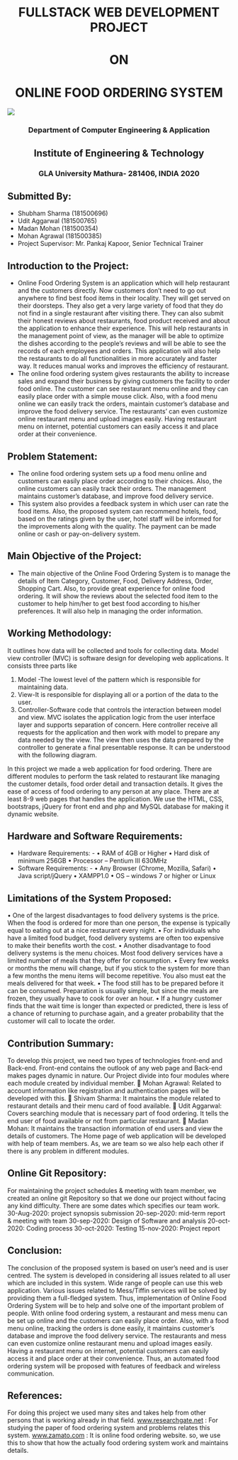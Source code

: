 
<h1 align="center">FULLSTACK WEB DEVELOPMENT PROJECT </h1>
<h1 align="center"> ON </h1>
<h1 align="center">ONLINE FOOD ORDERING SYSTEM</h1>
<img src="https://upload.wikimedia.org/wikipedia/en/4/42/GLA_University_logo.png" />

<h3 align="center">Department of Computer Engineering & Application</h3>
<h2 align="center">Institute of Engineering & Technology</h2>
<h3 align="center">GLA University
Mathura- 281406, INDIA
2020 </h3>

## Submitted By:
- Shubham Sharma (181500696)            
- Udit Aggarwal (181500765)
- Madan Mohan (181500354)                
- Mohan Agrawal (181500385) 
- Project Supervisor: Mr. Pankaj Kapoor, Senior Technical Trainer

## Introduction to the Project:
- Online Food Ordering System is an application which will help restaurant and the customers directly. Now customers don’t need to go out anywhere to find best food items in their locality. They will get served on their doorsteps. They also get a very large variety of food that they do not find in a single restaurant after visiting there. They can also submit their honest reviews about restaurants, food product received and about the application to enhance their experience.
This will help restaurants in the management point of view, as the manager will be able to optimize the dishes according to the people’s reviews and will be able to see the records of each employees and orders. This application will also help the restaurants to do all functionalities in more accurately and faster way. It reduces manual works and improves the efficiency of restaurant.
- The online food ordering system gives restaurants the ability to increase sales and expand their business by giving customers the facility to order food online. The customer can see restaurant menu online and they can easily place order with a simple mouse click. Also, with a food menu online we can easily track the orders, maintain customer’s database and improve the food delivery service. The restaurants’ can even customize online restaurant menu and upload images easily. Having restaurant menu on internet, potential customers can easily access it and place order at their convenience.

## Problem Statement:

- The online food ordering system sets up a food menu online and customers can easily place order according to their choices. Also, the online customers can easily track their orders. The management maintains customer’s database, and improve food delivery service.
- This system also provides a feedback system in which user can rate the food items. Also, the proposed system can recommend hotels, food, based on the ratings given by the user, hotel staff will be informed for the improvements along with the quality. The payment can be made online or cash or pay-on-delivery system.

## Main Objective of the Project:

- The main objective of the Online Food Ordering System is to manage the details of Item Category, Customer, Food, Delivery Address, Order, Shopping Cart. Also, to provide great experience for online food ordering. It will show the reviews about the selected food item to the customer to help him/her to get best food according to his/her preferences. It will also help in managing the order information.

## Working Methodology:
It outlines how data will be collected and tools for collecting data. Model view controller (MVC) is software design for developing web applications. It consists three parts like
1. Model -The lowest level of the pattern which is responsible for maintaining data.
2. View-It is responsible for displaying all or a portion of the data to the user.
3. Controller-Software code that controls the interaction between model and view.
MVC isolates the application logic from the user interface layer and supports separation of concern. Here controller receive all requests for the application and then work with model to prepare any data needed by the view. The view then uses the data prepared by the controller to generate a final presentable response. It can be understood with the following diagram.

In this project we made a web application for food ordering. There are different modules to perform the task related to restaurant like managing the customer details, food order detail and transaction details. It gives the ease of access of food ordering to any person at any place. There are at least 8-9 web pages that handles the application. We use the HTML, CSS, bootstraps, jQuery for front end and php and MySQL database for making it dynamic website.

## Hardware and Software Requirements:
- Hardware Requirements: -
•	RAM of 4GB or Higher
•	Hard disk of minimum 256GB
•	Processor – Pentium III 630MHz
- Software Requirements: -
•	Any Browser (Chrome, Mozilla, Safari)
•	Java script/jQuery
•	XAMPP1.0
•	OS – windows 7 or higher or Linux

## Limitations of the System Proposed:

•	One of the largest disadvantages to food delivery systems is the price. When the food is ordered for more than one person, the expense is typically equal to eating out at a nice restaurant every night.
•	For individuals who have a limited food budget, food delivery systems are often too expensive to make their benefits worth the cost.
•	Another disadvantage to food delivery systems is the menu choices. Most food delivery services have a limited number of meals that they offer for consumption.
•	Every few weeks or months the menu will change, but if you stick to the system for more than a few months the menu items will become repetitive. You also must eat the meals delivered for that week.
•	The food still has to be prepared before it can be consumed. Preparation is usually simple, but since the meals are frozen, they usually have to cook for over an hour.
•	If a hungry customer finds that the wait time is longer than expected or predicted, there is less of a chance of returning to purchase again, and a greater probability that the customer will call to locate the order.

## Contribution Summary:

To develop this project, we need two types of technologies front-end and Back-end. Front-end contains the outlook of any web page and Back-end makes pages dynamic in nature. Our Project divide into four modules where each module created by individual member.
	Mohan Agrawal: Related to account information like registration and authentication pages will be developed with this.
	Shivam Sharma:  It maintains the module related to restaurant details and their menu card of food available.
	Udit Aggarwal: Covers searching module that is necessary part of food ordering. It tells the end user of food available or not from particular restaurant.
	Madan Mohan: It maintains the transaction information of end users and view the details of customers.
 The Home page of web application will be developed with help of team members. As, we are team so we also help each other if there is any problem in different modules.

## Online Git Repository:

For maintaining the project schedules & meeting with team member, we created an online git Repository so that we done our project without facing any kind difficulty. There are some dates which specifies our team work.
30-Aug-2020: project synopsis submission
20-sep-2020: mid-term report & meeting with team
30-sep-2020: Design of Software and analysis
20-oct-2020: Coding process
30-oct-2020: Testing
15-nov-2020: Project report

## Conclusion:

The conclusion of the proposed system is based on user’s need and is user centred. The system is developed in considering all issues related to all user which are included in this system. Wide range of people can use this web application. Various issues related to Mess/Tiffin services will be solved by providing them a full-fledged system. Thus, implementation of Online Food Ordering System will be to help and solve one of the important problem of people.
With online food ordering system, a restaurant and mess menu can be set up online and the customers can easily place order. Also, with a food menu online, tracking the orders is done easily, it maintains customer’s database and improve the food delivery service. The restaurants and mess can even customize online restaurant menu and upload images easily. Having a restaurant menu on internet, potential customers can easily access it and place order at their convenience. Thus, an automated food ordering system will be proposed with features of feedback and wireless communication.

## References:

For doing this project we used many sites and takes help from other persons that is working already in that field.
www.researchgate.net : For studying the paper of food ordering system and problems relates this system.
www.zamato.com : It is online food ordering website. so, we use this to show that how the actually food ordering system work and maintains details.








